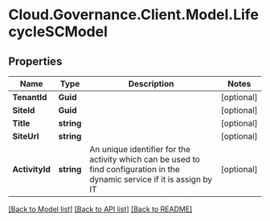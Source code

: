 # Cloud.Governance.Client.Model.LifecycleSCModel
## Properties

Name | Type | Description | Notes
------------ | ------------- | ------------- | -------------
**TenantId** | **Guid** |  | [optional] 
**SiteId** | **Guid** |  | [optional] 
**Title** | **string** |  | [optional] 
**SiteUrl** | **string** |  | [optional] 
**ActivityId** | **string** | An unique identifier for the activity which can be used to find configuration in the dynamic service if it is assign by IT | [optional] 

[[Back to Model list]](../README.md#documentation-for-models) [[Back to API list]](../README.md#documentation-for-api-endpoints) [[Back to README]](../README.md)

